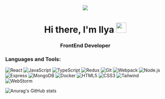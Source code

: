 <div id="header" align="center">
  <img src="https://miro.medium.com/1*JTVWHBtzlA9P6iKMxCF2yQ.png"/>
</div>


<h1 align="center">Hi there, I'm Ilya
<img src="https://github.com/blackcater/blackcater/raw/main/images/Hi.gif" height="32"/></h1>
<h3 align="center"> FrontEnd Developer</h3>

<h3>Languages and Tools:</h3>

![React](https://img.shields.io/badge/-React-1E90FF?style=for-the-badge&logo=React&logoColor=000000)
![JavaScript](https://img.shields.io/badge/-JavaScript-1E90FF?style=for-the-badge&logo=JavaScript&logoColor=ffee00)
![TypeScript](https://img.shields.io/badge/-TypeScript-1E90FF?style=for-the-badge&logo=TypeScript&logoColor=000000)
![Redux](https://img.shields.io/badge/-Redux-1E90FF?style=for-the-badge&logo=Redux&logoColor=764ABC)
![Git](https://img.shields.io/badge/-Git-1E90FF?style=for-the-badge&logo=Git&logoColor=f54d27)
![Webpack](https://img.shields.io/badge/-Webpack-1E90FF?style=for-the-badge&logo=Webpack&logoColor=000000)
![Node.js](https://img.shields.io/badge/-Node.js-1E90FF?style=for-the-badge&logo=Node.js&logoColor=339933)
![Express](https://img.shields.io/badge/-Express-1E90FF?style=for-the-badge&logo=Express&logoColor=ffffff)
![MongoDB](https://img.shields.io/badge/-MongoDB-1E90FF?style=for-the-badge&logo=MongoDB&logoColor=4EA94B)
![Docker](https://img.shields.io/badge/-Docker-1E90FF?style=for-the-badge&logo=Docker&logoColor=2496ED)
![HTML5](https://img.shields.io/badge/-HTML5-1E90FF?style=for-the-badge&logo=HTML5&logoColor=e96228)
![CSS3](https://img.shields.io/badge/-CSS3-1E90FF?style=for-the-badge&logo=CSS3&logoColor=1155cc)
![Tailwind](https://img.shields.io/badge/-Tailwind-1E90FF?style=for-the-badge&logo=TailwindCSS&logoColor=000000)
![WebStorm](https://img.shields.io/badge/-WebStorm-1E90FF?style=for-the-badge&logo=WebStorm&logoColor=d5ea5c)




![Anurag's GitHub stats](https://github-readme-stats.vercel.app/api?username=IlyaLelkov&show_icons=true&theme=transparent)


